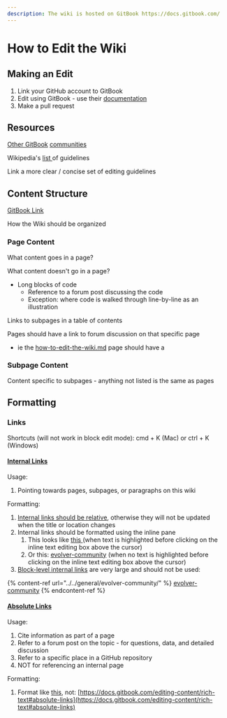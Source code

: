 ```yaml
---
description: The wiki is hosted on GitBook https://docs.gitbook.com/
---
```


# How to Edit the Wiki

## Making an Edit

1. Link your GitHub account to GitBook
2. Edit using GitBook - use their [documentation](https://docs.gitbook.com/)
3. Make a pull request


## Resources

[Other ](https://www.gitbook.com/explore)[GitBook](https://docs.airbyte.com/contributing-to-airbyte/) [communities](https://docs.rocket.chat/)

Wikipedia's [list ](https://en.wikipedia.org/wiki/Wikipedia:List\_of\_guidelines#Content\_guide)of guidelines

Link a more clear / concise set of editing guidelines

## Content Structure

[GitBook Link](https://docs.gitbook.com/editing-content/content-structure)

How the Wiki should be organized

### Page Content

What content goes in a page?

What content doesn't go in a page?

* Long blocks of code
  * Reference to a forum post discussing the code
  * Exception: where code is walked through line-by-line as an illustration

Links to subpages in a table of contents

Pages should have a link to forum discussion on that specific page

* ie the [how-to-edit-the-wiki.md](how-to-edit-the-wiki.md "mention") page should have a&#x20;

### Subpage Content

Content specific to subpages - anything not listed is the same as pages

## Formatting

### Links

Shortcuts (will not work in block edit mode):  cmd + K (Mac) or ctrl + K (Windows)

#### [Internal Links](https://docs.gitbook.com/editing-content/rich-text#relative-links)

Usage:

1. Pointing towards pages, subpages, or paragraphs on this wiki

Formatting:

1. [Internal links should be relative](https://docs.gitbook.com/editing-content/content-structure), otherwise they will not be updated when the title or location changes
2. Internal links should be formatted using the inline pane
   1. This looks like [this ](../../general/evolver-community/)(when text is highlighted before clicking on the inline text editing box above the cursor)&#x20;
   2. Or this: [evolver-community](../../general/evolver-community/ "mention") (when no text is highlighted before clicking on the inline text editing box above the cursor)
3. [Block-level internal links](https://docs.gitbook.com/editing-content/content-structure) are very large and should not be used:

{% content-ref url="../../general/evolver-community/" %}
[evolver-community](../../general/evolver-community/)
{% endcontent-ref %}

#### [Absolute Links](https://docs.gitbook.com/editing-content/rich-text#absolute-links)

Usage:

1. Cite information as part of a page
2. Refer to a forum post on the topic - for questions, data, and detailed discussion
3. Refer to a specific place in a GitHub repository
4. NOT for referencing an internal page

Formatting:

1. Format like [this](https://docs.gitbook.com/editing-content/rich-text#absolute-links), not: [https://docs.gitbook.com/editing-content/rich-text#absolute-links](https://docs.gitbook.com/editing-content/rich-text#absolute-links)

